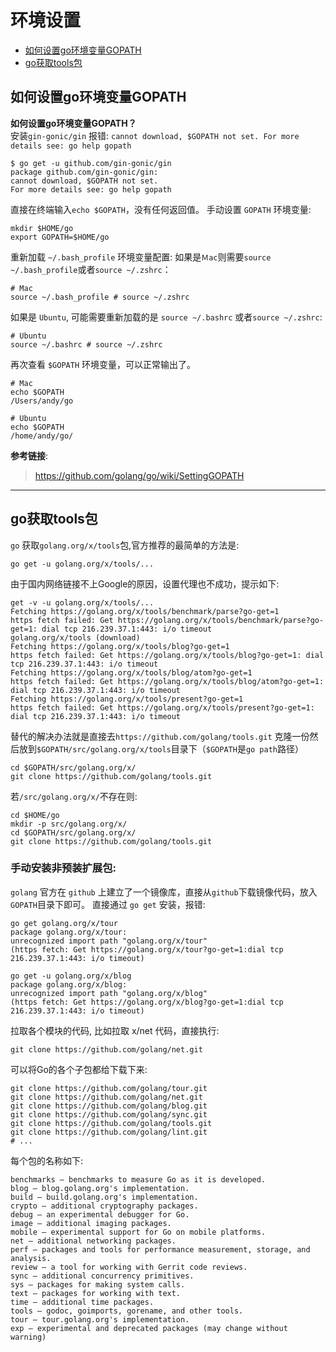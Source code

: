 # 环境设置

- [如何设置go环境变量GOPATH](#如何设置go环境变量gopath)
- [go获取tools包](#go获取tools包)



## 如何设置go环境变量GOPATH
**如何设置go环境变量GOPATH？**   
安装`gin-gonic/gin` 报错: `cannot download, $GOPATH not set. For more details see: go help gopath`

```shell
$ go get -u github.com/gin-gonic/gin
package github.com/gin-gonic/gin:
cannot download, $GOPATH not set.
For more details see: go help gopath
```
直接在终端输入`echo $GOPATH`，没有任何返回值。
手动设置 `GOPATH` 环境变量:
```shell
mkdir $HOME/go
export GOPATH=$HOME/go
```
重新加载 `~/.bash_profile` 环境变量配置:
如果是`Ｍac`则需要`source ~/.bash_profile`或者`source ~/.zshrc`：
```shell
# Mac
source ~/.bash_profile # source ~/.zshrc
```
如果是 `Ubuntu`, 可能需要重新加载的是 `source ~/.bashrc` 或者`source ~/.zshrc`:
```shell
# Ubuntu
source ~/.bashrc # source ~/.zshrc
```
再次查看 `$GOPATH` 环境变量，可以正常输出了。
```shell
# Mac
echo $GOPATH
/Users/andy/go

# Ubuntu
echo $GOPATH
/home/andy/go/
```

**参考链接**:
> https://github.com/golang/go/wiki/SettingGOPATH

---

## go获取tools包

`go` 获取`golang.org/x/tools`包,官方推荐的最简单的方法是:   
```shell
go get -u golang.org/x/tools/...
```
由于国内网络链接不上Google的原因，设置代理也不成功，提示如下:
```shell
get -v -u golang.org/x/tools/...
Fetching https://golang.org/x/tools/benchmark/parse?go-get=1
https fetch failed: Get https://golang.org/x/tools/benchmark/parse?go-get=1: dial tcp 216.239.37.1:443: i/o timeout
golang.org/x/tools (download)
Fetching https://golang.org/x/tools/blog?go-get=1
https fetch failed: Get https://golang.org/x/tools/blog?go-get=1: dial tcp 216.239.37.1:443: i/o timeout
Fetching https://golang.org/x/tools/blog/atom?go-get=1
https fetch failed: Get https://golang.org/x/tools/blog/atom?go-get=1: dial tcp 216.239.37.1:443: i/o timeout
Fetching https://golang.org/x/tools/present?go-get=1
https fetch failed: Get https://golang.org/x/tools/present?go-get=1: dial tcp 216.239.37.1:443: i/o timeout
```
替代的解决办法就是直接去`https://github.com/golang/tools.git` 克隆一份然后放到`$GOPATH/src/golang.org/x/tools`目录下（`$GOPATH`是`go path`路径）
```shell
cd $GOPATH/src/golang.org/x/
git clone https://github.com/golang/tools.git
```
若`/src/golang.org/x/`不存在则:   
```shell
cd $HOME/go
mkdir -p src/golang.org/x/
cd $GOPATH/src/golang.org/x/
git clone https://github.com/golang/tools.git
```

### 手动安装非预装扩展包:
`golang` 官方在 `github` 上建立了一个镜像库，直接从`github`下载镜像代码，放入`GOPATH`目录下即可。
直接通过 `go get` 安装，报错:
```shell
go get golang.org/x/tour
package golang.org/x/tour:
unrecognized import path "golang.org/x/tour"
(https fetch: Get https://golang.org/x/tour?go-get=1:dial tcp 216.239.37.1:443: i/o timeout)

go get -u golang.org/x/blog
package golang.org/x/blog:
unrecognized import path "golang.org/x/blog"
(https fetch: Get https://golang.org/x/blog?go-get=1:dial tcp 216.239.37.1:443: i/o timeout)
```

拉取各个模块的代码, 比如拉取 x/net 代码，直接执行:
```shell
git clone https://github.com/golang/net.git
```
可以将Go的各个子包都给下载下来:
```shell
git clone https://github.com/golang/tour.git
git clone https://github.com/golang/net.git
git clone https://github.com/golang/blog.git
git clone https://github.com/golang/sync.git
git clone https://github.com/golang/tools.git
git clone https://github.com/golang/lint.git
# ...
```
每个包的名称如下:
```vim
benchmarks — benchmarks to measure Go as it is developed.
blog — blog.golang.org's implementation.
build — build.golang.org's implementation.
crypto — additional cryptography packages.
debug — an experimental debugger for Go.
image — additional imaging packages.
mobile — experimental support for Go on mobile platforms.
net — additional networking packages.
perf — packages and tools for performance measurement, storage, and analysis.
review — a tool for working with Gerrit code reviews.
sync — additional concurrency primitives.
sys — packages for making system calls.
text — packages for working with text.
time — additional time packages.
tools — godoc, goimports, gorename, and other tools.
tour — tour.golang.org's implementation.
exp — experimental and deprecated packages (may change without warning)
```